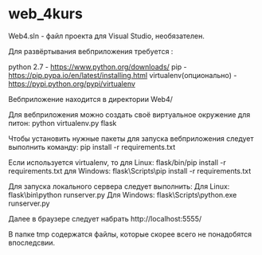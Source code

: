 web_4kurs
=========
Web4.sln - файл проекта для Visual Studio, необязателен.

Для развёртывания вебприложения требуется :

python 2.7 - https://www.python.org/downloads/
pip - https://pip.pypa.io/en/latest/installing.html
virtualenv(опционально) - https://pypi.python.org/pypi/virtualenv

Вебприложение находится в директории Web4/

Для вебприложения можно создать своё виртуальное окружение для питон:
python virtualenv.py flask

Чтобы установить нужные пакеты для запуска вебприложения следует выполнить команду:
pip install -r requirements.txt

Если используется virtualenv, то для Linux:
flask/bin/pip install -r requirements.txt
для Windows:
flask\Scripts\pip install -r requirements.txt

Для запуска локального сервера следует выполнить:
Для Linux:
flask\bin\python runserver.py
Для Windows:
flask\Scripts\python.exe runserver.py

Далее в браузере следует набрать http://localhost:5555/

В папке tmp содержатся файлы, которые скорее всего не понадобятся впоследсвии.

